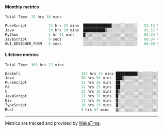 #### Monthly metrics
<!--START_SECTION:wakamonthly-->

```asm
Total Time: 25 hrs 38 mins

PureScript          13 hrs 22 mins  █████████████░░░░░░░░░░░░   52.13 %
Java                10 hrs 39 mins  ██████████▒░░░░░░░░░░░░░░   41.57 %
Python              1 hr 11 mins    █░░░░░░░░░░░░░░░░░░░░░░░░   04.63 %
JavaScript          0 secs          ░░░░░░░░░░░░░░░░░░░░░░░░░   00.04 %
GUI_DESIGNER_FORM   0 secs          ░░░░░░░░░░░░░░░░░░░░░░░░░   00.00 %
```

<!--END_SECTION:wakamonthly-->
#### Lifetime metrics
<!--START_SECTION:wakalifetime-->

```asm
Total Time: 389 hrs 22 mins

Haskell                            154 hrs 34 mins ██████████░░░░░░░░░░░░░░░   39.58 %
Java                               50 hrs 58 mins  ███▒░░░░░░░░░░░░░░░░░░░░░   13.05 %
PureScript                         31 hrs 26 mins  ██░░░░░░░░░░░░░░░░░░░░░░░   08.05 %
F#                                 31 hrs 25 mins  ██░░░░░░░░░░░░░░░░░░░░░░░   08.05 %
C                                  23 hrs 16 mins  █▒░░░░░░░░░░░░░░░░░░░░░░░   05.96 %
JavaScript                         17 hrs 37 mins  █░░░░░░░░░░░░░░░░░░░░░░░░   04.51 %
Nix                                11 hrs 46 mins  ▓░░░░░░░░░░░░░░░░░░░░░░░░   03.02 %
TypeScript                         10 hrs 13 mins  ▓░░░░░░░░░░░░░░░░░░░░░░░░   02.62 %
Rust                               3 hrs 57 mins   ▒░░░░░░░░░░░░░░░░░░░░░░░░   01.01 %
```

<!--END_SECTION:wakalifetime-->

---

Metrics are tracked and provided by [WakaTime](https://github.com/athul/waka-readme).

